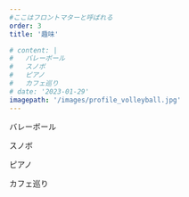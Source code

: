 ```yaml
--- 
#ここはフロントマターと呼ばれる
order: 3
title: '趣味'

# content: | 
#   バレーボール
#   スノボ
#   ピアノ
#   カフェ巡り
# date: '2023-01-29'
imagepath: '/images/profile_volleyball.jpg'
---
```


バレーボール

スノボ

ピアノ

カフェ巡り